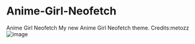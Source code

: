 # Anime-Girl-Neofetch
Anime Girl Neofetch My new Anime Girl Neofetch theme. Credits:metozz
![image](https://i.imgur.com/mmUtcxk.png)


